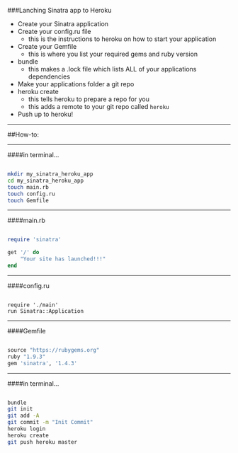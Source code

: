 ###Lanching Sinatra app to Heroku
- Create your Sinatra application
- Create your config.ru file
	- this is the instructions to heroku on how to start your application
- Create your Gemfile
	- this is where you list your required gems and ruby version
- bundle
	- this makes a .lock file which lists ALL of your applications dependencies
- Make your applications folder a git repo 
- heroku create
	- this tells heroku to prepare a repo for you
	- this adds a remote to your git repo called `heroku`
- Push up to heroku!

--- 

##How-to:

---
####in terminal...
```bash

mkdir my_sinatra_heroku_app
cd my_sinatra_heroku_app
touch main.rb
touch config.ru
touch Gemfile

```

---

####main.rb
```ruby

require 'sinatra'

get '/' do
	"Your site has launched!!!"	
end

```

---

####config.ru
```javasoft

require './main'
run Sinatra::Application

```

---

####Gemfile
```ruby

source "https://rubygems.org"
ruby "1.9.3"
gem 'sinatra', '1.4.3'

```

---

####in terminal...
```bash

bundle
git init
git add -A
git commit -m "Init Commit"
heroku login
heroku create
git push heroku master

```

